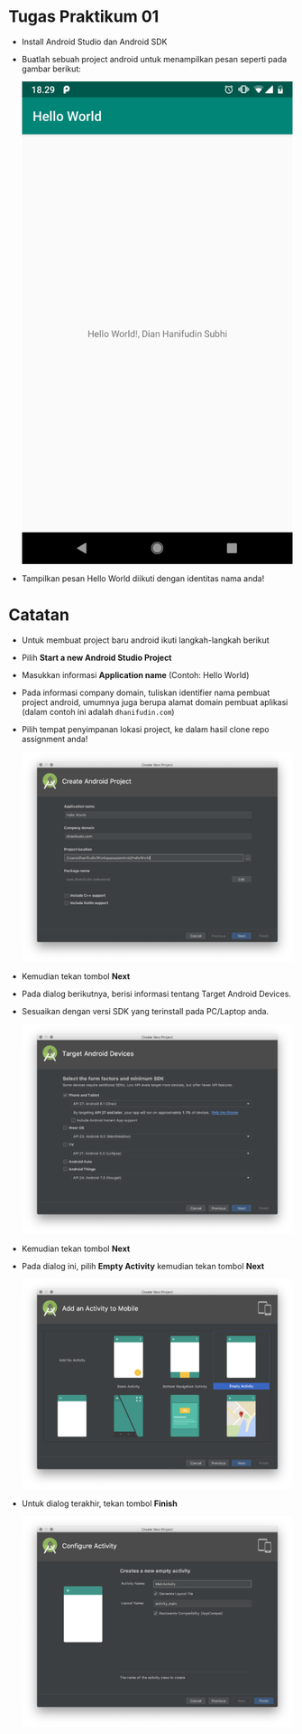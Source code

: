 # Tugas Praktikum 01

- Install Android Studio dan Android SDK
- Buatlah sebuah project android untuk menampilkan pesan seperti pada gambar berikut:

  ![Output](./images/helloworld.jpg)

- Tampilkan pesan Hello World diikuti dengan identitas nama anda!

# Catatan

- Untuk membuat project baru android ikuti langkah-langkah berikut
- Pilih **Start a new Android Studio Project**
- Masukkan informasi **Application name** (Contoh: Hello World)
- Pada informasi company domain, tuliskan identifier nama pembuat project
  android, umumnya juga berupa alamat domain pembuat aplikasi (dalam contoh ini
  adalah `dhanifudin.com`)
- Pilih tempat penyimpanan lokasi project, ke dalam hasil clone repo assignment
 anda!

  ![01](./images/01.png)

- Kemudian tekan tombol **Next**
- Pada dialog berikutnya, berisi informasi tentang Target Android Devices.
- Sesuaikan dengan versi SDK yang terinstall pada PC/Laptop anda.

  ![02](./images/02.png)

- Kemudian tekan tombol **Next**
- Pada dialog ini, pilih **Empty Activity** kemudian tekan tombol **Next**

  ![03](./images/03.png)

- Untuk dialog terakhir, tekan tombol **Finish**

  ![04](./images/04.png)
